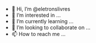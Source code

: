 - 👋 Hi, I’m @eletronslivres
- 👀 I’m interested in ...
- 🌱 I’m currently learning ...
- 💞️ I’m looking to collaborate on ...
- 📫 How to reach me ...

<!---
eletronslivres/eletronslivres is a ✨ special ✨ repository because its `README.md` (this file) appears on your GitHub profile.
You can click the Preview link to take a look at your changes.
--->
